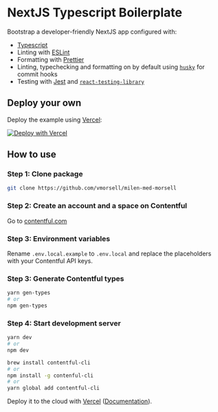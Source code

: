 # NextJS Typescript Boilerplate

Bootstrap a developer-friendly NextJS app configured with:

- [Typescript](https://www.typescriptlang.org/)
- Linting with [ESLint](https://eslint.org/)
- Formatting with [Prettier](https://prettier.io/)
- Linting, typechecking and formatting on by default using [`husky`](https://github.com/typicode/husky) for commit hooks
- Testing with [Jest](https://jestjs.io/) and [`react-testing-library`](https://testing-library.com/docs/react-testing-library/intro)

## Deploy your own

Deploy the example using [Vercel](https://vercel.com):

[![Deploy with Vercel](https://vercel.com/button)](https://vercel.com/import/project?template=https://github.com/vercel/next.js/tree/canary/examples/with-typescript-eslint-jest)

## How to use

### Step 1: Clone package

```bash
git clone https://github.com/vmorsell/milen-med-morsell
```

### Step 2: Create an account and a space on Contentful

Go to [contentful.com](https://contentful.com)

### Step 3: Environment variables

Rename `.env.local.example` to `.env.local` and replace the placeholders
with your Contentful API keys.

### Step 3: Generate Contentful types

```bash
yarn gen-types
# or
npm gen-types
```

### Step 4: Start development server

```bash
yarn dev
# or
npm dev
```

```bash
brew install contentful-cli
# or
npm install -g contenful-cli
# or
yarn global add contentful-cli
```

Deploy it to the cloud with [Vercel](https://vercel.com/import?filter=next.js&utm_source=github&utm_medium=readme&utm_campaign=next-example) ([Documentation](https://nextjs.org/docs/deployment)).
